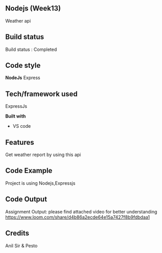 ## Nodejs (Week13)
Weather api


## Build status

Build status : Completed

## Code style

**NodeJs**
	Express

## Tech/framework used

ExpressJs

**Built with**

-   VS code

## Features

Get weather report by using this api

## Code Example

Project is using Nodejs,Expressjs


## Code Output

Assignment Output:
please find attached video for better understanding 
https://www.loom.com/share/d4b86a2ecde64e15a7427f8b9fdbdaa1




## Credits

Anil Sir & Pesto

